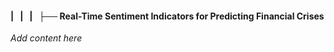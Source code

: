 #### |   |   |   ├── Real-Time Sentiment Indicators for Predicting Financial Crises

*Add content here*